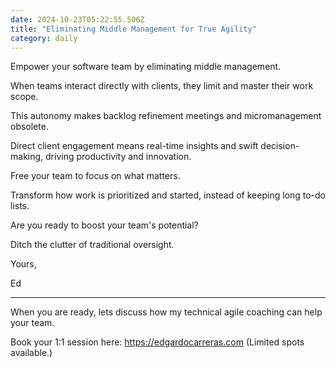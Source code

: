 ```yaml
---
date: 2024-10-23T05:22:55.506Z
title: "Eliminating Middle Management for True Agility"
category: daily
---
```

Empower your software team by eliminating middle management.

When teams interact directly with clients, they limit and master their work scope.

This autonomy makes backlog refinement meetings and micromanagement obsolete.

Direct client engagement means real-time insights and swift decision-making, driving productivity and innovation.

Free your team to focus on what matters.

Transform how work is prioritized and started, instead of keeping long to-do lists.

Are you ready to boost your team's potential?

Ditch the clutter of traditional oversight.

Yours,

Ed

---

When you are ready, lets discuss how my technical agile coaching can help your team.

Book your 1:1 session here: https://edgardocarreras.com (Limited spots available.)
